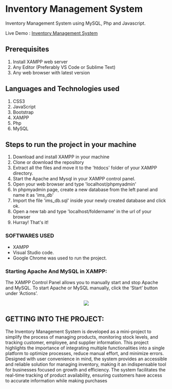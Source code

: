 # Inventory Management System
Inventory Management System using MySQL, Php and Javascript.


Live Demo : [Inventory Management System](https://cse-inventory.wuaze.com)


## Prerequisites
1. Install XAMPP web server
2. Any Editor (Preferably VS Code or Sublime Text)
3. Any web browser with latest version

## Languages and Technologies used
1. CSS3
2. JavaScript 
3. Bootstrap 
4. XAMPP 
5. Php
6. MySQL 

## Steps to run the project in your machine
1. Download and install XAMPP in your machine
2. Clone or download the repository
3. Extract all the files and move it to the 'htdocs' folder of your XAMPP directory.
4. Start the Apache and Mysql in your XAMPP control panel.
5. Open your web browser and type 'localhost/phpmyadmin'
6. In phpmyadmin page, create a new database from the left panel and name it as 'ims_db'
7. Import the file 'ims_db.sql' inside your newly created database and click ok.
8. Open a new tab and type 'localhost/foldername' in the url of your browser
9. Hurray! That's it!
    
### SOFTWARES USED
  - XAMPP 
  - Visual Studio code.
  - Google Chrome was used to run the project.
  

### Starting Apache And MySQL in XAMPP:
  The XAMPP Control Panel allows you to manually start and stop Apache and MySQL. To start Apache or MySQL manually, click the ‘Start’ button under ‘Actions’.
  
  
<p align="center"><img src="https://user-images.githubusercontent.com/36665975/59350977-fcc68900-8d3a-11e9-9450-e5c478497caa.png"></img></p>

## GETTING INTO THE PROJECT:
The Inventory Management System is developed as a mini-project to simplify the process of managing products, monitoring stock levels, and tracking customer, employee, and supplier information. 
This project highlights the importance of integrating multiple functionalities into a single platform to optimize processes, reduce manual effort, and minimize errors. 
Designed with user convenience in mind, the system provides an accessible and reliable solution for managing inventory, making it an indispensable tool for businesses focused on growth and efficiency.
The system facilitates the real-time tracking of product availability, ensuring customers have access to accurate information while making purchases


